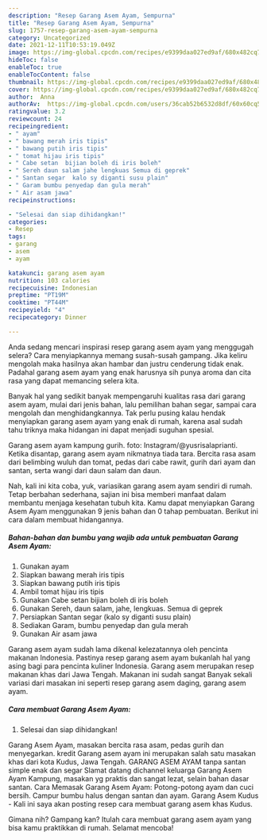 ```yaml
---
description: "Resep Garang Asem Ayam, Sempurna"
title: "Resep Garang Asem Ayam, Sempurna"
slug: 1757-resep-garang-asem-ayam-sempurna
category: Uncategorized
date: 2021-12-11T10:53:19.049Z
image: https://img-global.cpcdn.com/recipes/e9399daa027ed9af/680x482cq70/garang-asem-ayam-foto-resep-utama.jpg
hideToc: false
enableToc: true
enableTocContent: false
thumbnail: https://img-global.cpcdn.com/recipes/e9399daa027ed9af/680x482cq70/garang-asem-ayam-foto-resep-utama.jpg
cover: https://img-global.cpcdn.com/recipes/e9399daa027ed9af/680x482cq70/garang-asem-ayam-foto-resep-utama.jpg
author:  Anna
authorAv:  https://img-global.cpcdn.com/users/36cab52b6532d8df/60x60cq50/avatar.jpg
ratingvalue: 3.2
reviewcount: 24
recipeingredient:
- " ayam"
- " bawang merah iris tipis"
- " bawang putih iris tipis"
- " tomat hijau iris tipis"
- " Cabe setan  bijian boleh di iris boleh"
- " Sereh daun salam jahe lengkuas Semua di geprek"
- " Santan segar  kalo sy diganti susu plain"
- " Garam bumbu penyedap dan gula merah"
- " Air asam jawa"
recipeinstructions:

- "Selesai dan siap dihidangkan!"
categories:
- Resep
tags:
- garang
- asem
- ayam

katakunci: garang asem ayam 
nutrition: 103 calories
recipecuisine: Indonesian
preptime: "PT19M"
cooktime: "PT44M"
recipeyield: "4"
recipecategory: Dinner

---
```



Anda sedang mencari inspirasi resep garang asem ayam yang menggugah selera? Cara menyiapkannya memang susah-susah gampang. Jika keliru mengolah maka hasilnya akan hambar dan justru cenderung tidak enak. Padahal garang asem ayam yang enak harusnya sih punya aroma dan cita rasa yang dapat memancing selera kita.


Banyak hal yang sedikit banyak mempengaruhi kualitas rasa dari garang asem ayam, mulai dari jenis bahan, lalu pemilihan bahan segar, sampai cara mengolah dan menghidangkannya. Tak perlu pusing kalau hendak menyiapkan garang asem ayam yang enak di rumah, karena asal sudah tahu triknya maka hidangan ini dapat menjadi suguhan spesial.

Garang asem ayam kampung gurih. foto: Instagram/@yusrisalaprianti. Ketika disantap, garang asem ayam nikmatnya tiada tara. Bercita rasa asam dari belimbing wuluh dan tomat, pedas dari cabe rawit, gurih dari ayam dan santan, serta wangi dari daun salam dan daun.


Nah, kali ini kita coba, yuk, variasikan garang asem ayam sendiri di rumah. Tetap berbahan sederhana, sajian ini bisa memberi manfaat dalam membantu menjaga kesehatan tubuh kita. Kamu dapat menyiapkan Garang Asem Ayam menggunakan 9 jenis bahan dan 0 tahap pembuatan. Berikut ini cara dalam membuat hidangannya.

<!--inarticleads1-->

##### Bahan-bahan dan bumbu yang wajib ada untuk pembuatan Garang Asem Ayam:

1. Gunakan  ayam
1. Siapkan  bawang merah iris tipis
1. Siapkan  bawang putih iris tipis
1. Ambil  tomat hijau iris tipis
1. Gunakan  Cabe setan  bijian boleh di iris boleh
1. Gunakan  Sereh, daun salam, jahe, lengkuas. Semua di geprek
1. Persiapkan  Santan segar  (kalo sy diganti susu plain)
1. Sediakan  Garam, bumbu penyedap dan gula merah
1. Gunakan  Air asam jawa


Garang asem ayam sudah lama dikenal kelezatannya oleh pencinta makanan Indonesia. Pastinya resep garang asem ayam bukanlah hal yang asing bagi para pencinta kuliner Indonesia. Garang asem merupakan resep makanan khas dari Jawa Tengah. Makanan ini sudah sangat Banyak sekali variasi dari masakan ini seperti resep garang asem daging, garang asem ayam. 

<!--inarticleads2-->

##### Cara membuat Garang Asem Ayam:


1. Selesai dan siap dihidangkan!

Garang Asem Ayam, masakan bercita rasa asam, pedas gurih dan menyegarkan. kredit Garang asem ayam ini merupakan salah satu masakan khas dari kota Kudus, Jawa Tengah. GARANG ASEM AYAM tanpa santan simple enak dan segar Slamat datang dichannel keluarga Garang Asem Ayam Kampung, masakan yg praktis dan sangat lezat, selain bahan dasar santan. Cara Memasak Garang Asem Ayam: Potong-potong ayam dan cuci bersih. Campur bumbu halus dengan santan dan ayam. Garang Asem Kudus - Kali ini saya akan posting resep cara membuat garang asem khas Kudus. 

Gimana nih? Gampang kan? Itulah cara membuat garang asem ayam yang bisa kamu praktikkan di rumah. Selamat mencoba!
